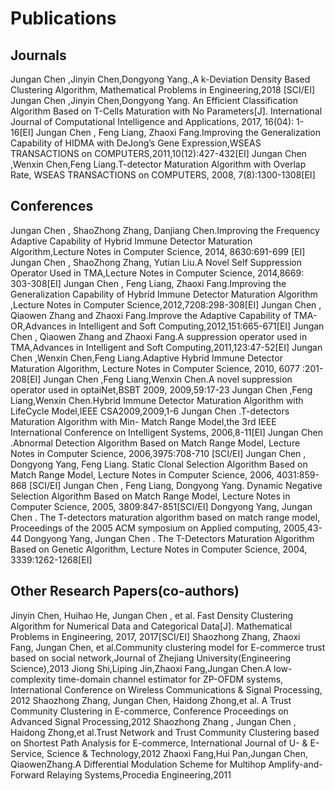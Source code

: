 # Publications


## Journals
Jungan Chen ,Jinyin Chen,Dongyong Yang.,A k-Deviation Density Based Clustering Algorithm, Mathematical Problems in Engineering,2018 [SCI/EI]
Jungan Chen ,Jinyin Chen,Dongyong Yang. An Efficient Classification Algorithm Based on T-Cells Maturation with No Parameters[J]. International Journal of Computational Intelligence and Applications, 2017, 16(04): 1-16[EI]
Jungan Chen , Feng Liang, Zhaoxi Fang.Improving the Generalization Capability of HIDMA with DeJong’s  Gene Expression,WSEAS TRANSACTIONS on COMPUTERS,2011,10(12):427-432[EI]
Jungan Chen ,Wenxin Chen,Feng Liang.T-detector Maturation Algorithm with Overlap Rate, WSEAS TRANSACTIONS on COMPUTERS, 2008, 7(8):1300-1308[EI]


## Conferences

Jungan Chen , ShaoZhong Zhang, Danjiang Chen.Improving the Frequency Adaptive Capability of Hybrid Immune Detector Maturation Algorithm,Lecture Notes in Computer Science, 2014,  8630:691-699 [EI]
Jungan Chen , ShaoZhong Zhang, Yutian Liu.A Novel Self Suppression Operator Used in TMA,Lecture Notes in Computer Science, 2014,8669: 303-308[EI]
Jungan Chen , Feng Liang, Zhaoxi Fang.Improving the Generalization Capability of Hybrid Immune Detector Maturation Algorithm	,Lecture Notes in Computer Science,2012,7208:298-308[EI]
Jungan Chen , Qiaowen Zhang and Zhaoxi Fang.Improve the Adaptive Capability of TMA-OR,Advances in Intelligent and Soft Computing,2012,151:665-671[EI]
Jungan Chen , Qiaowen Zhang and Zhaoxi Fang.A suppression operator used in TMA,Advances in Intelligent and Soft Computing,2011,123:47-52[EI]
Jungan Chen ,Wenxin Chen,Feng Liang.Adaptive Hybrid Immune Detector Maturation Algorithm, Lecture Notes in Computer Science, 2010, 6077 :201-208[EI]
Jungan Chen ,Feng Liang,Wenxin Chen.A novel suppression operator used in optaiNet,BSBT 2009, 2009,59:17-23
Jungan Chen ,Feng Liang,Wenxin Chen.Hybrid Immune Detector Maturation Algorithm with LifeCycle Model,IEEE CSA2009,2009,1-6
Jungan Chen .T-detectors Maturation Algorithm with Min- Match Range Model,the 3rd IEEE International Conference on Intelligent Systems, 2006,8-11[EI]
Jungan Chen .Abnormal Detection Algorithm Based on Match Range Model, Lecture Notes in Computer Science, 2006,3975:708-710 [SCI/EI]
Jungan Chen , Dongyong Yang, Feng Liang. Static Clonal Selection Algorithm Based on Match Range Model, Lecture Notes in Computer Science, 2006, 4031:859-868 [SCI/EI]
Jungan Chen , Feng Liang, Dongyong Yang. Dynamic Negative Selection Algorithm Based on Match Range Model, Lecture Notes in Computer Science, 2005, 3809:847-851[SCI/EI]
Dongyong Yang, Jungan Chen . The T-detectors maturation algorithm based on match range model, Proceedings of the 2005 ACM symposium on Applied computing, 2005,43-44
Dongyong Yang, Jungan Chen . The T-Detectors Maturation Algorithm Based on Genetic Algorithm, Lecture Notes in Computer Science, 2004, 3339:1262-1268[EI] 

## Other Research Papers(co-authors)
Jinyin Chen, Huihao He, Jungan Chen , et al. Fast Density Clustering Algorithm for Numerical Data and Categorical Data[J]. Mathematical Problems in Engineering, 2017, 2017[SCI/EI]
Shaozhong Zhang, Zhaoxi Fang, Jungan Chen, et al.Community clustering model for E-commerce trust based on social network,Journal of Zhejiang University(Engineering Science),2013
Jiong Shi,Liping Jin,Zhaoxi Fang,Jungan Chen.A low-complexity time-domain channel estimator for ZP-OFDM systems, International Conference on Wireless Communications & Signal Processing, 2012 
Shaozhong Zhang, Jungan Chen, Haidong Zhong,et al. A Trust Community Clustering in E-commerce, Conference Proceedings on Advanced Signal Processing,2012
Shaozhong Zhang , Jungan Chen , Haidong Zhong,et al.Trust Network and Trust Community Clustering based on Shortest Path Analysis for E-commerce, International Journal of U- & E-Service, Science & Technology,2012
Zhaoxi Fang,Hui Pan,Jungan Chen, QiaowenZhang.A Differential Modulation Scheme for Multihop Amplify-and-Forward Relaying Systems,Procedia Engineering,2011

